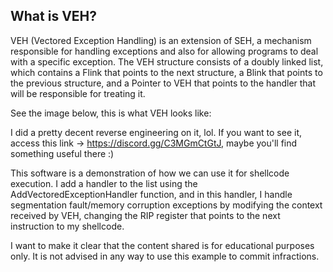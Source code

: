<h2> What is VEH? </h2>

VEH (Vectored Exception Handling) is an extension of SEH, a mechanism responsible for handling exceptions and also for allowing programs to deal with a specific exception. The VEH structure consists of a doubly linked list, which contains a Flink that points to the next structure, a Blink that points to the previous structure, and a Pointer to VEH that points to the handler that will be responsible for treating it.

See the image below, this is what VEH looks like:

I did a pretty decent reverse engineering on it, lol. If you want to see it, access this link -> https://discord.gg/C3MGmCtGtJ, maybe you'll find something useful there :)

This software is a demonstration of how we can use it for shellcode execution. I add a handler to the list using the AddVectoredExceptionHandler function, and in this handler, I handle segmentation fault/memory corruption exceptions by modifying the context received by VEH, changing the RIP register that points to the next instruction to my shellcode.

I want to make it clear that the content shared is for educational purposes only. It is not advised in any way to use this example to commit infractions.
